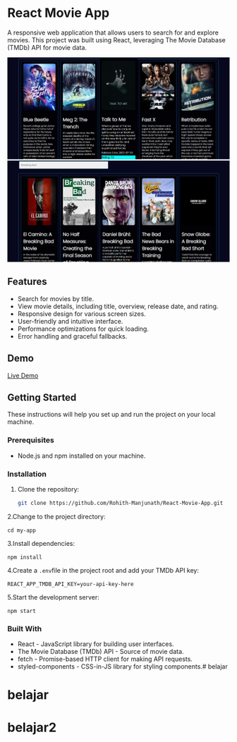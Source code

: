 # React Movie App

A responsive web application that allows users to search for and explore movies. This project was built using React, leveraging The Movie Database (TMDb) API for movie data.

![App Screenshot](./src/assets/images/Screenshot%202023-09-25%20010607.png)
![App Screenshot](./src/assets/images/Screenshot%202023-09-25%20010639.png)

## Features

- Search for movies by title.
- View movie details, including title, overview, release date, and rating.
- Responsive design for various screen sizes.
- User-friendly and intuitive interface.
- Performance optimizations for quick loading.
- Error handling and graceful fallbacks.

## Demo

[Live Demo](https://movie-app-rohith.netlify.app/)

## Getting Started

These instructions will help you set up and run the project on your local machine.

### Prerequisites

- Node.js and npm installed on your machine.

### Installation

1. Clone the repository:

   ```bash
   git clone https://github.com/Rohith-Manjunath/React-Movie-App.git 

2.Change to the project directory:

    cd my-app

3.Install dependencies:

    npm install

4.Create a `.env`file in the project root and add your TMDb API key:

    REACT_APP_TMDB_API_KEY=your-api-key-here

5.Start the development server:

    npm start

### Built With

- React - JavaScript library for building user interfaces.
- The Movie Database (TMDb) API - Source of movie data.
- fetch - Promise-based HTTP client for making API requests.
- styled-components - CSS-in-JS library for styling components.# belajar
# belajar
# belajar2
